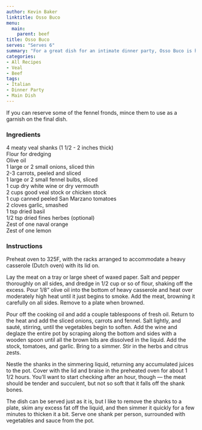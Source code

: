 ```yaml
---
author: Kevin Baker
linktitle: Osso Buco
menu:
  main:
    parent: beef
title: Osso Buco
serves: "Serves 6"
summary: "For a great dish for an intimate dinner party, Osso Buco is hard to beat — veal is always elegant, but this slow easy braise is mostly complete well in advance and requires little last-minute fiddling. The tomato, fennel, and citrus zests keep this sauce fragrant and bright-tasting. Serve this over mashed potatoes, steamed rice, or a plain risotto."
categories:
- All Recipes
- Veal
- Beef
tags:
- Italian
- Dinner Party
- Main Dish
---
```

If you can reserve some of the fennel fronds, mince them to use as a garnish on the final dish.

### Ingredients

<div class="ingredient-list">

4 meaty veal shanks (1 1/2 - 2 inches thick)  
Flour for dredging  
Olive oil  
1 large or 2 small onions, sliced thin  
2-3 carrots, peeled and sliced  
1 large or 2 small fennel bulbs, sliced  
1 cup dry white wine or dry vermouth  
2 cups good veal stock or chicken stock  
1 cup canned peeled San Marzano tomatoes  
2 cloves garlic, smashed  
1 tsp dried basil  
1/2 tsp dried fines herbes (optional)  
Zest of one naval orange  
Zest of one lemon  

</div>

### Instructions

Preheat oven to 325F, with the racks arranged to accommodate a heavy casserole (Dutch oven) with its lid on.

Lay the meat on a tray or large sheet of waxed paper.  Salt and pepper thoroughly on all sides, and dredge in 1/2 cup or so of flour, shaking off the excess. Pour 1/8” olive oil into the bottom of heavy casserole and heat over moderately high heat until it just begins to smoke. Add the meat, browning it carefully on all sides. Remove to a plate when browned.

Pour off the cooking oil and add a couple tablespoons of fresh oil. Return to the heat and add the sliced onions, carrots and fennel.  Salt lightly, and sauté, stirring, until the vegetables begin to soften. Add the wine and deglaze the entire pot by scraping along the bottom and sides with a wooden spoon until all the brown bits are dissolved in the liquid. Add the stock, tomatoes, and garlic. Bring to a simmer.  Stir in the herbs and citrus zests.  

Nestle the shanks in the simmering liquid, returning any accumulated juices to the pot.  Cover with the lid and braise in the preheated oven for about 1 1/2 hours. You’ll want to start checking after an hour, though — the meat should be tender and succulent, but not so soft that it falls off the shank bones.

The dish can be served just as it is, but I like to remove the shanks to a plate, skim any excess fat off the liquid, and then simmer it quickly for a few minutes to thicken it a bit. Serve one shank per person, surrounded with vegetables and sauce from the pot.